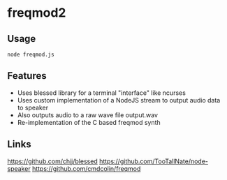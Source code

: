 # freqmod2


## Usage


    node freqmod.js

## Features


- Uses blessed library for a terminal "interface" like ncurses
- Uses custom implementation of a NodeJS stream to output audio data to speaker
- Also outputs audio to a raw wave file output.wav
- Re-implementation of the C based freqmod synth


## Links

https://github.com/chjj/blessed
https://github.com/TooTallNate/node-speaker
https://github.com/cmdcolin/freqmod
